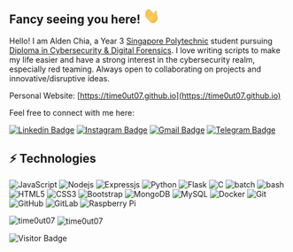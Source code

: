 ## Fancy seeing you here! <img src="https://raw.githubusercontent.com/time0ut07/time0ut07/master/wave.gif" width="30">

Hello! I am Alden Chia, a Year 3 [Singapore Polytechnic](https://www.sp.edu.sg/) student pursuing [Diploma in Cybersecurity & Digital Forensics](https://www.sp.edu.sg/soc/courses/full-time-diplomas/Cybersecurity-and-Digital-Forensics/overview). I love writing scripts to make my life easier and have a strong interest in the cybersecurity realm, especially red teaming. Always open to collaborating on projects and innovative/disruptive ideas. 

Personal Website: [https://time0ut07.github.io](https://time0ut07.github.io)

Feel free to connect with me here:

[![Linkedin Badge](https://img.shields.io/badge/-aldenchiayx-blue?style=flat-square&logo=Linkedin&logoColor=white&link=https://www.linkedin.com/in/alden-chia-yx/)](https://www.linkedin.com/in/alden-chia-yx/)
[![Instagram Badge](https://img.shields.io/badge/-alddeeen-purple?style=flat-square&logo=instagram&logoColor=white&link=https://instagram.com/alddeeen07/)](https://instagram.com/alddeeen07)
[![Gmail Badge](https://img.shields.io/badge/-aldenchia26@gmail.com-c14438?style=flat-square&logo=Gmail&logoColor=white&link=mailto:aldenchia26@gmail.com)](mailto:aldenchia26@gmail.com)
[![Telegram Badge](https://img.shields.io/badge/-ACYX_123-blue?style=flat-square&logo=Telegram&logoColor=white&link=https://t.me/ACYX_123)](https://t.me/ACYX_123)

## ⚡ Technologies

![JavaScript](https://img.shields.io/badge/-JavaScript-black?style=flat-square&logo=javascript)
![Nodejs](https://img.shields.io/badge/-Nodejs-black?style=flat-square&logo=Node.js)
![Expressjs](https://img.shields.io/badge/-Expressjs-black?style=flat-square&logo=express)
![Python](https://img.shields.io/badge/-Python-black?style=flat-square&logo=Python)
![Flask](https://img.shields.io/badge/-Flask-black?style=flat-square&logo=flask)
![C](https://img.shields.io/badge/-C-00599C?style=flat-square&logo=c)
![batch](https://img.shields.io/badge/-batch-black?style=flat-square&logo=batch)
![bash](https://img.shields.io/badge/-bash-black?style=flat-square&logo=bash)
![HTML5](https://img.shields.io/badge/-HTML5-E34F26?style=flat-square&logo=html5&logoColor=white)
![CSS3](https://img.shields.io/badge/-CSS3-1572B6?style=flat-square&logo=css3)
![Bootstrap](https://img.shields.io/badge/-Bootstrap-563D7C?style=flat-square&logo=bootstrap)
![MongoDB](https://img.shields.io/badge/-MongoDB-black?style=flat-square&logo=mongodb)
![MySQL](https://img.shields.io/badge/-MySQL-black?style=flat-square&logo=mysql)
![Docker](https://img.shields.io/badge/-Docker-black?style=flat-square&logo=docker)
![Git](https://img.shields.io/badge/-Git-black?style=flat-square&logo=git)
![GitHub](https://img.shields.io/badge/-GitHub-181717?style=flat-square&logo=github)
![GitLab](https://img.shields.io/badge/-GitLab-FCA121?style=flat-square&logo=gitlab)
![Raspberry Pi](https://img.shields.io/badge/-Raspberry%20Pi-C51A4A?style=flat-square&logo=Raspberry-Pi)

<p><img align="left" src="https://github-readme-stats.vercel.app/api/top-langs?username=time0ut07&show_icons=true&locale=en&layout=compact" alt="time0ut07" /></p>

<p>&nbsp;<img align="center" src="https://github-readme-stats.vercel.app/api?username=time0ut07&show_icons=true&locale=en" alt="time0ut07" /></p>

![Visitor Badge](https://visitor-badge.laobi.icu/badge?page_id=time0ut07)
